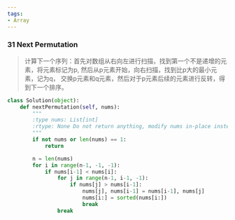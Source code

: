 ```yaml
---
tags:
- Array
---
```


### 31 Next Permutation

> 计算下一个序列：首先对数组从右向左进行扫描，找到第一个不是递增的元素，将元素标记为p, 然后从p元素开始，向右扫描，找到比p大的最小元素，记为q， 交换p元素和q元素，然后对于p元素后续的元素进行反转，得到下一个排序。

```python
class Solution(object):
    def nextPermutation(self, nums):
        """
        :type nums: List[int]
        :rtype: None Do not return anything, modify nums in-place instead.
        """
        if not nums or len(nums) == 1:
            return

        n = len(nums)
        for i in range(n-1, -1, -1):
            if nums[i-1] < nums[i]:
                for j in range(n-1, i-1, -1):
                    if nums[j] > nums[i-1]:
                        nums[j], nums[i-1] = nums[i-1], nums[j]
                        nums[i:] = sorted(nums[i:])
                        break
                break
```





